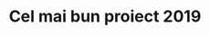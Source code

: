 ---
image: "../../images/image-1.jpg"
title: Cel mai bun proiect 2019
description: Obținerea titlului de Cel mai bun nou proiect de tineret în județul Timiș 2019
---